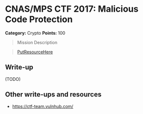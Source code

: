 # CNAS/MPS CTF 2017: Malicious Code Protection 

**Category:** Crypto
**Points:** 100

> Mission Description

>[PutResourceHere](PutResourceHere)  

## Write-up

(TODO)

## Other write-ups and resources

* <https://ctf-team.vulnhub.com/>
